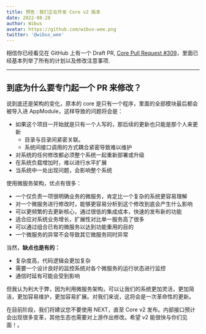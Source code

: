 ```yaml
---
title: 预告：我们正在开发 Core v2 版本
date: 2022-08-28
author: Wibus
avatar: https://github.com/wibus-wee.png
twitter: '@wibus_wee'
---
```


相信你已经看见在 GitHub 上有一个 Draft PR, [Core Pull Request #309](https://github.com/nx-space/core/pull/309)，里面已经基本列举了所有的计划以及修改注意事项.

---

## 到底为什么要专门起一个 PR 来修改？

说到底还是架构的变化，原本的 core 是只有一个程序，里面的全部模块最后都会被导入进 AppModule，这样导致的问题将会是：

- 如果这个项目一开始就是只有一个人写的，那后续的更新也只能是那个人来更新
  - 目录与目录间紧密关联。
  - 系统间接口调用的方式耦合紧密导致难以维护
- 对系统的任何修改都必须整个系统一起重新部署或升级
- 在系统负载增加时，难以进行水平扩展
- 当系统中一处出现问题，会影响整个系统

使用微服务架构，优点有很多：

- 一个仅负责一项很明确业务的微服务，肯定比一个复杂的系统更容易理解
- 对一个微服务进行修改时，能够更容易分析到这个修改到底会产生什么影响
- 可以更频繁的去更新核心，通过很低的集成成本，快速的发布新的功能
- 适合应对系统业务增长，扩展性对比单一服务高了很多
- 可以通过组合已有的微服务以达到功能重用的目的
- 一个微服务的异常不会导致其它微服务同时异常

当然，**缺点也是有的：**

- 复杂度高，代码逻辑会更加复杂
- 需要一个设计良好的监控系统对各个微服务的运行状态进行监控
- 通信时延有可能会受到影响

但我认为利大于弊，因为利用微服务架构，可以让我们的系统更加灵活，更加简洁，更加容易维护，更加容易扩展。对我们来说，这将会是一次革命性的更新。

在目前阶段，我们将建议您不要使用 NEXT，直至 Core v2 发布。内部接口预计会出现很多变革，其他生态也需要对上游作出修改。希望 v2 能很快与你们见面！。